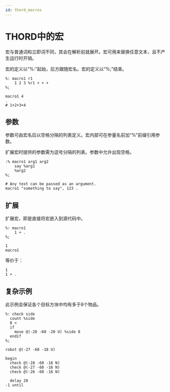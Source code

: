 ```yaml
---
id: thord_macros
---
```

# THORD中的宏

宏与普通词和立即词不同，其会在解析前就展开。宏可用来替换任意文本，且不产生运行时开销。

宏的定义以“%:”起始，后方跟随宏名。宏的定义以“%;”结束。

```
%: macro1 r1
    1 2 3 %r1 + + +
%;

macro1 4
.
# 1+2+3+4
```

## 参数

参数可由宏名后以空格分隔的列表定义。宏内部可在参量名前加“%”前缀引用参数。

扩展宏时提供的参数需为逗号分隔的列表。参数中允许出现空格。

```
:% macro1 arg1 arg2
    say %arg1
    %arg2
%;

# Any text can be passed as an argument. 
macro1 "something to say", 123 .
```

## 扩展

扩展宏，即是直接将宏嵌入到源代码中。

```
%: macro1
    1 + .
%;

1
macro1
```

等价于：

```
1
1 + .
```

## 复杂示例

此示例会保证各个目标方块中均有多于8个物品。

```
%: check side 
  count %side
  8 <
  if
    move @(-28 -60 -20 U) %side 8
  endif
%;

robot @(-27 -60 -18 U)

begin
  check @(-28 -60 -16 N)
  check @(-27 -60 -16 N)
  check @(-26 -60 -16 N)
  
  delay 20
-1 until
```
